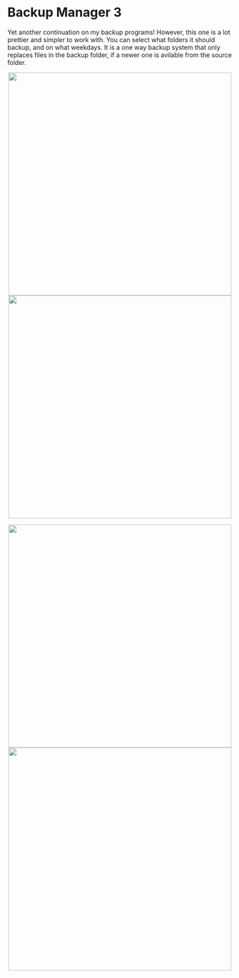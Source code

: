 # Backup Manager 3
Yet another continuation on my backup programs! However, this one is a lot prettier and simpler to work with.
You can select what folders it should backup, and on what weekdays. It is a one way backup system that only replaces files in the backup folder, if a newer one is avilable from the source folder.

<p align="center">
  <img src="https://user-images.githubusercontent.com/22596587/205114530-f627d69b-49be-40e1-aa2f-2fb5d67db7b1.png" width="500">
  <img src="https://user-images.githubusercontent.com/22596587/205114631-c8769988-d40a-4ed5-b1e2-c1409d827eb1.png" width="500">
</p>

<p align="center">
  <img src="https://user-images.githubusercontent.com/22596587/205114990-be5c2b47-ec13-4e77-ac03-24bccc9fe2e7.png" width="500">
  <img src="https://user-images.githubusercontent.com/22596587/205115039-19f85f2a-1e39-449a-9eb2-90a22293ca2b.png" width="500">
</p>
